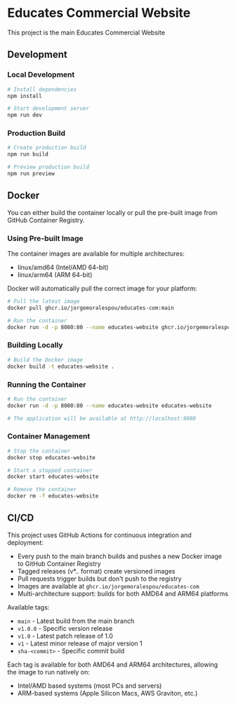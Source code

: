 # Educates Commercial Website

This project is the main Educates Commercial Website


## Development

### Local Development

```bash
# Install dependencies
npm install

# Start development server
npm run dev
```

### Production Build

```bash
# Create production build
npm run build

# Preview production build
npm run preview
```

## Docker

You can either build the container locally or pull the pre-built image from GitHub Container Registry.

### Using Pre-built Image

The container images are available for multiple architectures:
- linux/amd64 (Intel/AMD 64-bit)
- linux/arm64 (ARM 64-bit)

Docker will automatically pull the correct image for your platform:

```bash
# Pull the latest image
docker pull ghcr.io/jorgemoralespou/educates-com:main

# Run the container
docker run -d -p 8080:80 --name educates-website ghcr.io/jorgemoralespou/educates-com:main
```

### Building Locally

```bash
# Build the Docker image
docker build -t educates-website .
```

### Running the Container

```bash
# Run the container
docker run -d -p 8080:80 --name educates-website educates-website

# The application will be available at http://localhost:8080
```

### Container Management

```bash
# Stop the container
docker stop educates-website

# Start a stopped container
docker start educates-website

# Remove the container
docker rm -f educates-website
```

## CI/CD

This project uses GitHub Actions for continuous integration and deployment:

- Every push to the main branch builds and pushes a new Docker image to GitHub Container Registry
- Tagged releases (v*.*.* format) create versioned images
- Pull requests trigger builds but don't push to the registry
- Images are available at `ghcr.io/jorgemoralespou/educates-com`
- Multi-architecture support: builds for both AMD64 and ARM64 platforms

Available tags:
- `main` - Latest build from the main branch
- `v1.0.0` - Specific version release
- `v1.0` - Latest patch release of 1.0
- `v1` - Latest minor release of major version 1
- `sha-<commit>` - Specific commit build

Each tag is available for both AMD64 and ARM64 architectures, allowing the image to run natively on:
- Intel/AMD based systems (most PCs and servers)
- ARM-based systems (Apple Silicon Macs, AWS Graviton, etc.)
